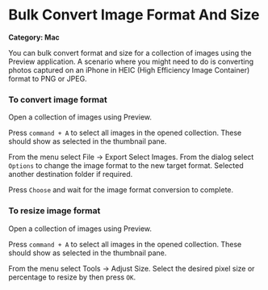 # Bulk Convert Image Format And Size

__Category: Mac__

You can bulk convert format and size for a collection of images using the Preview application. A scenario where you might need to do is converting photos captured on an iPhone in HEIC (High Efficiency Image Container) format to PNG or JPEG.

### To convert image format

Open a collection of images using Preview.

Press `command + A` to select all images in the opened collection. These should show as selected in the thumbnail pane.

From the menu select File -> Export Select Images. From the dialog select `Options` to change the image format to the new target format. Selected another destination folder if required.

Press `Choose` and wait for the image format conversion to complete.

### To resize image format

Open a collection of images using Preview.

Press `command + A` to select all images in the opened collection. These should show as selected in the thumbnail pane.

From the menu select Tools -> Adjust Size. Select the desired pixel size or percentage to resize by then press `OK`.
